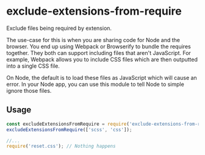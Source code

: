 # exclude-extensions-from-require
Exclude files being required by extension.

The use-case for this is when you are sharing code for Node and the browser.
You end up using Webpack or Browserify to bundle the requires together.
They both can support including files that aren't JavaScript.
For example, Webpack allows you to include CSS files which are then outputted into a single CSS file.

On Node, the default is to load these files as JavaScript which will cause an error.
In your Node app, you can use this module to tell Node to simple ignore those files.

## Usage

```javascript
const excludeExtensionsFromRequire = require('exclude-extensions-from-require');
excludeExtensionsFromRequire(['scss', 'css']);

//...
require('reset.css'); // Nothing happens

```
